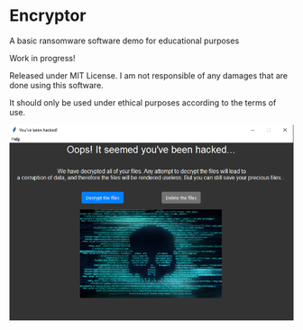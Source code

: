 # Encryptor
A basic ransomware software demo for educational purposes


Work in progress!

Released under MIT License. 
I am not responsible of any damages that are done using this software.

It should only be used under ethical purposes according to the terms of use.

![ui image](https://github.com/jonaprojects/Encryptor/blob/master/ui_screenshot.png)
